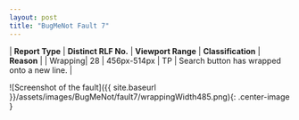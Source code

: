 ```yaml
---
layout: post
title: "BugMeNot Fault 7"
---
```

| **Report Type** | **Distinct RLF No.** | **Viewport Range** | **Classification** | **Reason** |
| Wrapping| 28 | 456px-514px | TP | Search button has wrapped onto a new line. | 

![Screenshot of the fault]({{ site.baseurl }}/assets/images/BugMeNot/fault7/wrappingWidth485.png){: .center-image }